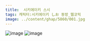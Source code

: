 ```yaml
---
title:  시키에이키 스시
tags: 캐릭터:시키에이키 しお 동방_웹코믹
image: ../content/ghap/5860/001.jpg
---
```

![image](../content/ghap/5860/001.jpg)
![image](../content/ghap/5860/002.jpg)
